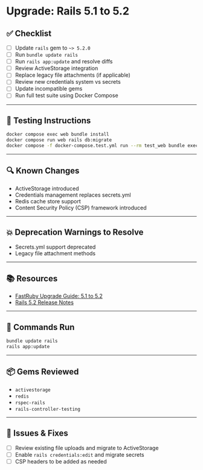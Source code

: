 # Upgrade: Rails 5.1 to 5.2

## ✅ Checklist

- [ ] Update `rails` gem to `~> 5.2.0`
- [ ] Run `bundle update rails`
- [ ] Run `rails app:update` and resolve diffs
- [ ] Review ActiveStorage integration
- [ ] Replace legacy file attachments (if applicable)
- [ ] Review new credentials system vs secrets
- [ ] Update incompatible gems
- [ ] Run full test suite using Docker Compose

---

## 🧪 Testing Instructions

```sh
docker compose exec web bundle install
docker compose run web rails db:migrate
docker compose -f docker-compose.test.yml run --rm test_web bundle exec rspec
```

---

## 🔍 Known Changes

- ActiveStorage introduced
- Credentials management replaces secrets.yml
- Redis cache store support
- Content Security Policy (CSP) framework introduced

---

## 💥 Deprecation Warnings to Resolve

- Secrets.yml support deprecated
- Legacy file attachment methods

---

## 📚 Resources

- [FastRuby Upgrade Guide: 5.1 to 5.2](https://www.fastruby.io/blog/rails/upgrades/rails-upgrade-guide-5-1-to-5-2.html)
- [Rails 5.2 Release Notes](https://guides.rubyonrails.org/5_2_release_notes.html)

---

## 🔁 Commands Run

```sh
bundle update rails
rails app:update
```

---

## 📦 Gems Reviewed

- `activestorage`
- `redis`
- `rspec-rails`
- `rails-controller-testing`

---

## 🧰 Issues & Fixes

- [ ] Review existing file uploads and migrate to ActiveStorage
- [ ] Enable `rails credentials:edit` and migrate secrets
- [ ] CSP headers to be added as needed
